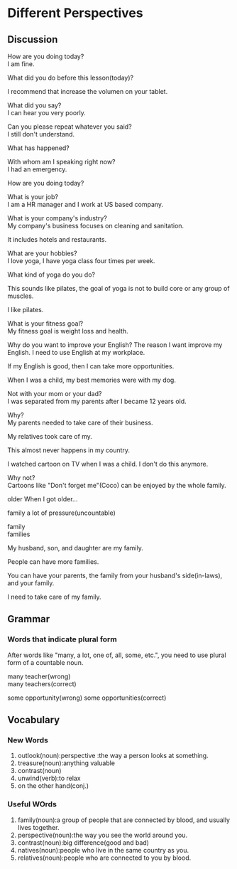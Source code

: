# Different Perspectives
## Discussion
How are you doing today?  
I am fine.  

What did you do before this lesson(today)?  

I recommend that increase the volumen on your tablet.  

What did you say?  
I can hear you very poorly.  

Can you please repeat whatever you said?  
I still don't understand.  

What has happened?  

With whom am I speaking right now?  
I had an emergency.  

How are you doing today?  

What is your job?  
I am a HR manager and I work at US based company.  

What is your company's industry?  
My company's business focuses on cleaning and sanitation.  

It includes hotels and restaurants.  

What are your hobbies?  
I love yoga, I have yoga class four times per week.  

What kind of yoga do you do?  

This sounds like pilates, the goal of yoga is not to build core or any group of muscles.  

I like pilates.  

What is your fitness goal?  
My fitness goal is weight loss and health.  

Why do you want to improve your English? 
The reason I want improve my English. I need to use English at my workplace.  

If my English is good, then I can take more opportunities.  

When I was a child, my best memories were with my dog.  

Not with your mom or your dad?   
I was separated from my parents after I became 12 years old.  

Why?  
My parents needed to take care of their business.  

My relatives took care of my.  

This almost never happens in my country.  

I watched cartoon on TV when I was a child. I don't do this anymore.  

Why not?  
Cartoons like "Don't forget me"(Coco) can be enjoyed by the whole family.  

older
When I got older...  

family 
a lot of pressure(uncountable)  

family   
families  

My husband, son, and daughter are my family.  

People can have more families. 

You can have your parents, the family from your husband's side(in-laws), and your family. 

I need to take care of my family.  

## Grammar
### Words that indicate plural form
After words like "many, a lot, one of, all, some, etc.", you need to use plural form of a countable noun.  

many teacher(wrong)  
many teachers(correct)  

some opportunity(wrong)
some opportunities(correct)  

## Vocabulary
### New Words	
1. outlook(noun):perspective :the way a person looks at something.
1. treasure(noun):anything valuable
1. contrast(noun)
1. unwind(verb):to relax
1. on the other hand(conj.)

### Useful WOrds
1. family(noun):a group of people that are connected by blood, and usually lives together.
1. perspective(noun):the way you see the world around you.
1. contrast(noun):big difference(good and bad)
1. natives(noun):people who live in the same country as you.
1. relatives(noun):people who are connected to you by blood.
